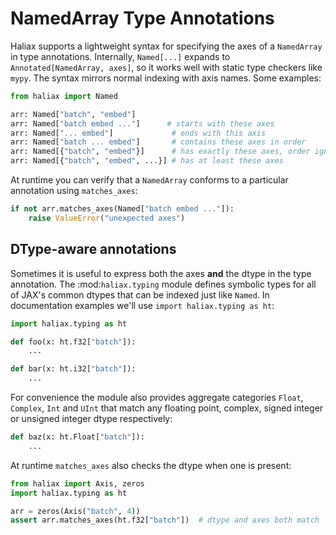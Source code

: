 # NamedArray Type Annotations

Haliax supports a lightweight syntax for specifying the axes of a `NamedArray`
in type annotations.  Internally, `Named[...]` expands to
`Annotated[NamedArray, axes]`, so it works well with static type checkers like
``mypy``.  The syntax mirrors normal indexing with axis names.  Some examples:

```python
from haliax import Named

arr: Named["batch", "embed"]
arr: Named["batch embed ..."]      # starts with these axes
arr: Named["... embed"]             # ends with this axis
arr: Named["batch ... embed"]       # contains these axes in order
arr: Named[{"batch", "embed"}]      # has exactly these axes, order ignored
arr: Named[{"batch", "embed", ...}] # has at least these axes
```

At runtime you can verify that a `NamedArray` conforms to a particular
annotation using `matches_axes`:

```python
if not arr.matches_axes(Named["batch embed ..."]):
    raise ValueError("unexpected axes")
```

## DType-aware annotations

Sometimes it is useful to express both the axes **and** the dtype in the type
annotation.  The :mod:`haliax.typing` module defines symbolic types for all of
JAX's common dtypes that can be indexed just like ``Named``.  In documentation
examples we'll use ``import haliax.typing as ht``:

```python
import haliax.typing as ht

def foo(x: ht.f32["batch"]):
    ...

def bar(x: ht.i32["batch"]):
    ...
```

For convenience the module also provides aggregate categories ``Float``,
``Complex``, ``Int`` and ``UInt`` that match any floating point, complex,
signed integer or unsigned integer dtype respectively:

```python
def baz(x: ht.Float["batch"]):
    ...
```

At runtime ``matches_axes`` also checks the dtype when one is present:

```python
from haliax import Axis, zeros
import haliax.typing as ht

arr = zeros(Axis("batch", 4))
assert arr.matches_axes(ht.f32["batch"])  # dtype and axes both match
```
